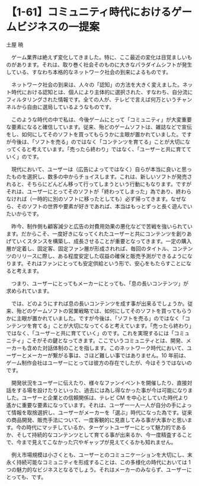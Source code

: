 # 【1-61】コミュニティ時代におけるゲームビジネスの一提案

<div class="author">土屋 暁</div>

　ゲーム業界は絶えず変化してきました。特に、ここ最近の変化は目覚ましいものがあります。それは、取り巻く社会そのものに大きなパラダイムシフトが発生している、すなわち本格的なネットワーク社会の到来によるものです。

　ネットワーク社会の到来は、人々の「認知」の方法を大きく変えました。ネット時代における認知とは、個人により主体的に選択された、すなわち、自分流にフィルタリングされた情報です。全ての人が、テレビで言えば何万というチャンネルから自由に選局しているようなものです。

　このような時代の中で私は、今後ゲームにとって「コミュニティ」が大変重要な要素になると確信しています。従来、殆どのゲームソフトは、雑誌などで宣伝をし、如何にしてそのソフトを買ってもらうかに主眼が置かれていました。ですが今後は、「ソフトを売る」のではなく「コンテンツを育てる」ことが大切になってくると考えています。「売ったら終わり」ではなく、「ユーザーと共に育てていく」のです。

　現代において、ユーザーは（広告によってではなく）自らが本当に良いと思ったものを選択し、数多の中からチョイスします。これは、新しいソフトが発売されると、そちらにどんどん移って行ってしまうという行動にもなります。ですがそれは、ユーザーにとってそのソフトが「終わってしまった」為であり、終わらなければ（一時的に別のソフトに移ったとしても）必ず帰ってきます。なぜなら、そのソフトの世界や要素が好きであれば、本当はもっとずっと長く遊んでいたいからです。

　昨今、制作側も顧客減少と広告の対費用効果の悪化などで苦戦を強いられています。だからこそ、一度好きになってくれたユーザーと共にコンテンツを創りあげていくスタンスを構築し、成長させることが重要となってきます。一定の購入層が定着し、固定客、固定ファン層が形成されれば、毎回のタイトル、コンテンツのリリースに際し、ある程度安定した収益の確保と販売予測ができるようになります。それはファンにとっても安定供給という形で、安心をもたらすことになると考えます。

　つまり、ユーザーにとってもメーカーにとっても、「息の長いコンテンツ」が求められています。

　では、どのようにすれば息の長いコンテンツを成す事が出来るでしょうか。従来、殆どのゲームソフトの営業戦略では、如何にしてそのソフトを買ってもらうかに主眼が置かれていました。ですが今後は、「ソフトを売る」のではなく「コンテンツを育てる」ことが大切になってくると考えています。「売ったら終わり」ではなく、「ユーザーと共に育てていく」のです。これを実現するには「コミュニティ」こそがその鍵となってきます。ここでいうコミュニティとは、開発、メーカーも含めた対話体制のことを指します。このネットワーク時代において、ユーザーとメーカーが繋がる事は、さほど難しい事ではありません。10 年前は、ゲーム制作会社はユーザーにとっては彼方の存在でしたが、今はそうではないのです。

　開発状況をユーザーに伝えたり、様々なファンイベントを開催したり、直接対話をする場を設けたりといった、過去には為し得なかった事が今は可能になりました。ユーザーと企業との信頼関係は、テレビ CM を中心としていた時代より遙かに重要な要素になっています。それは、ユーザー一人一人が自分の手によって情報を取捨選択し、ユーザーがメーカーを「選ぶ」時代になった為です。従来の商品開発、販売手法について、一度客観的に見直してみる事が大事かと思います。今の時代にマッチしているか、ターゲットユーザーにとって魅力的であるか、そして持続的なコンテンツとして育てる事が出来るか、今一度精査することで、今まで見えてこなかった穴やギャップが見えてくるかも知れません。

　例え市場規模は小さくとも、ユーザーとのコミュニケーションを大切にし、末永く持続可能なコミュニティを形成することは、この多様化の時代においては 1 つの魅力的なビジネスとなるでしょう。それはメーカーのみならず、ユーザーにとっても、です。
